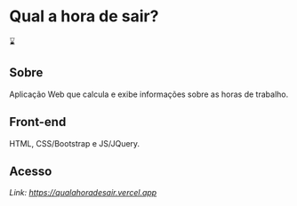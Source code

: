 # Qual a hora de sair?

:hourglass:

## Sobre

Aplicação Web que calcula e exibe informações sobre as horas de trabalho.

## Front-end

HTML, CSS/Bootstrap e JS/JQuery.

## Acesso
*Link: https://qualahoradesair.vercel.app*
